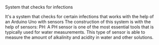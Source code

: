 System that checks for infections

It's a system that checks for certain infections that works with the help of an Arduino Uno
with sensors
The construction of this system is with the help of sensors:
PH: A PH sensor is one of the most essential tools that is typically used for water measurements. 
This type of sensor is able to measure the amount of alkalinity and acidity in water and other solutions.
